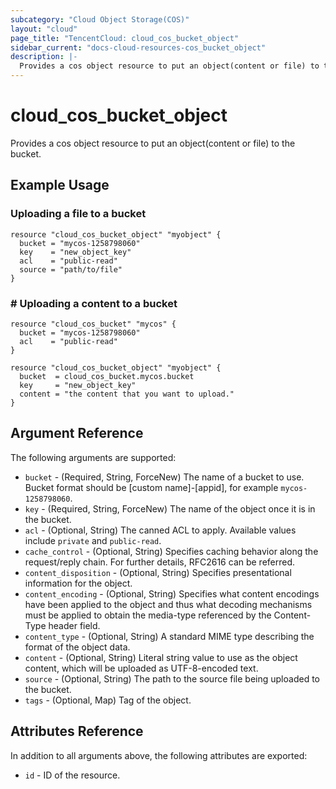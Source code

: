 ```yaml
---
subcategory: "Cloud Object Storage(COS)"
layout: "cloud"
page_title: "TencentCloud: cloud_cos_bucket_object"
sidebar_current: "docs-cloud-resources-cos_bucket_object"
description: |-
  Provides a cos object resource to put an object(content or file) to the bucket.
---
```


# cloud_cos_bucket_object

Provides a cos object resource to put an object(content or file) to the bucket.

## Example Usage

### Uploading a file to a bucket

```hcl
resource "cloud_cos_bucket_object" "myobject" {
  bucket = "mycos-1258798060"
  key    = "new_object_key"
  acl    = "public-read"
  source = "path/to/file"
}
```

### # Uploading a content to a bucket

```hcl
resource "cloud_cos_bucket" "mycos" {
  bucket = "mycos-1258798060"
  acl    = "public-read"
}

resource "cloud_cos_bucket_object" "myobject" {
  bucket  = cloud_cos_bucket.mycos.bucket
  key     = "new_object_key"
  content = "the content that you want to upload."
}
```

## Argument Reference

The following arguments are supported:

* `bucket` - (Required, String, ForceNew) The name of a bucket to use. Bucket format should be [custom name]-[appid], for example `mycos-1258798060`.
* `key` - (Required, String, ForceNew) The name of the object once it is in the bucket.
* `acl` - (Optional, String) The canned ACL to apply. Available values include `private` and `public-read`.
* `cache_control` - (Optional, String) Specifies caching behavior along the request/reply chain. For further details, RFC2616 can be referred.
* `content_disposition` - (Optional, String) Specifies presentational information for the object.
* `content_encoding` - (Optional, String) Specifies what content encodings have been applied to the object and thus what decoding mechanisms must be applied to obtain the media-type referenced by the Content-Type header field.
* `content_type` - (Optional, String) A standard MIME type describing the format of the object data.
* `content` - (Optional, String) Literal string value to use as the object content, which will be uploaded as UTF-8-encoded text.
* `source` - (Optional, String) The path to the source file being uploaded to the bucket.
* `tags` - (Optional, Map) Tag of the object.

## Attributes Reference

In addition to all arguments above, the following attributes are exported:

* `id` - ID of the resource.



